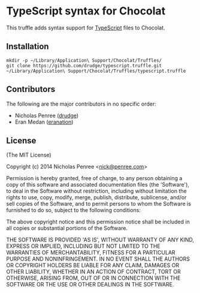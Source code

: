 # TypeScript syntax for Chocolat

This truffle adds syntax support for [TypeScript](http://typescriptlang.org) files to Chocolat.

## Installation

    mkdir -p ~/Library/Application\ Support/Chocolat/Truffles/
    git clone https://github.com/drudge/typescript.truffle.git ~/Library/Application\ Support/Chocolat/Truffles/typescript.truffle

## Contributors

The following are the major contributors in no specific order:

  * Nicholas Penree ([drudge](http://github.com/drudge))
  * Eran Medan ([eranation](https://github.com/eranation))

## License 

(The MIT License)

Copyright (c) 2014 Nicholas Penree &lt;nick@penree.com&gt;

Permission is hereby granted, free of charge, to any person obtaining
a copy of this software and associated documentation files (the
'Software'), to deal in the Software without restriction, including
without limitation the rights to use, copy, modify, merge, publish,
distribute, sublicense, and/or sell copies of the Software, and to
permit persons to whom the Software is furnished to do so, subject to
the following conditions:

The above copyright notice and this permission notice shall be
included in all copies or substantial portions of the Software.

THE SOFTWARE IS PROVIDED 'AS IS', WITHOUT WARRANTY OF ANY KIND,
EXPRESS OR IMPLIED, INCLUDING BUT NOT LIMITED TO THE WARRANTIES OF
MERCHANTABILITY, FITNESS FOR A PARTICULAR PURPOSE AND NONINFRINGEMENT.
IN NO EVENT SHALL THE AUTHORS OR COPYRIGHT HOLDERS BE LIABLE FOR ANY
CLAIM, DAMAGES OR OTHER LIABILITY, WHETHER IN AN ACTION OF CONTRACT,
TORT OR OTHERWISE, ARISING FROM, OUT OF OR IN CONNECTION WITH THE
SOFTWARE OR THE USE OR OTHER DEALINGS IN THE SOFTWARE.
